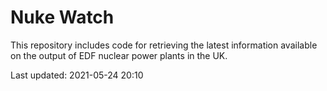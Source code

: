 # Nuke Watch

This repository includes code for retrieving the latest information available on the output of EDF nuclear power plants in the UK.

Last updated: 2021-05-24 20:10